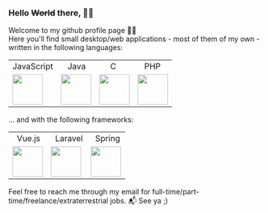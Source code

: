 ### Hello ~~World~~ there, 🙋‍♂️

Welcome to my github profile page 👨‍💻<br/>
Here you'll find small desktop/web applications - most of them of my own - written in the following languages:
<table style="border-color: red">
   <tr>
         <td>JavaScript</td>
         <td>&nbsp;&nbsp;&nbsp;Java</td>
         <td>&nbsp;&nbsp;&nbsp;&nbsp;&nbsp;C</td>
         <td>&nbsp;&nbsp;&nbsp;PHP</td>
   </tr>
   <tr>
      <td><img src="https://user-images.githubusercontent.com/62509375/185268203-66c3fe7b-fc64-4457-892e-36beeb77e106.png" width="60"></td>
      <td><img src="https://user-images.githubusercontent.com/62509375/185268240-60805faa-631e-4a95-af29-b8ebadcb1898.png" width="60"></td>
      <td><img src="https://user-images.githubusercontent.com/62509375/209418307-3740d8e4-9014-4f7c-98e2-782c066e1f38.png" width="60"></td>
      <td><img src="https://user-images.githubusercontent.com/62509375/209418334-4e2e201d-d782-4553-9b4d-93aa7b1336d6.png" width="60"></td>
   </tr>
</table>

... and with the following frameworks:
<table>
   <tr>
         <td>&nbsp;&nbsp;Vue.js</td>
         <td>&nbsp;&nbsp;Laravel</td>
         <td>&nbsp;&nbsp;Spring</td>
   </tr>
    <tr>
        <td><img src="https://user-images.githubusercontent.com/62509375/209418352-a5834c39-2a7a-482c-a7a7-37aefef604ea.png" width="60" display="inline"></td>
        <td><img src="https://user-images.githubusercontent.com/62509375/185267555-f5f119a5-556b-44df-a5e4-6d32c78607e1.png" width="60" display="inline"></td>
        <td><img src="https://user-images.githubusercontent.com/62509375/209418365-4371ef44-d776-4680-ad42-d982fca9e12a.png" width="60" display="inline"></td>
  </tr>
</table>

Feel free to reach me through my email for full-time/part-time/freelance/extraterrestrial jobs. 📬 See ya ;)
